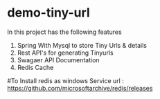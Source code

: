 # demo-tiny-url

In this project has the following features
1. Spring With Mysql to store Tiny Urls & details
2. Rest API's for generating Tinyurls
3. Swagaer API Documentation
4. Redis Cache

#To Install redis as windows Service
url : https://github.com/microsoftarchive/redis/releases
